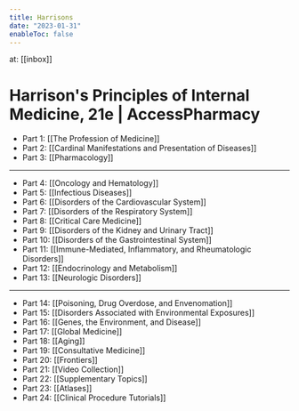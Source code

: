 ```yaml
---
title: Harrisons
date: "2023-01-31"
enableToc: false
---
```


at: [[inbox]]

# Harrison's Principles of Internal Medicine, 21e | AccessPharmacy

- Part 1: [[The Profession of Medicine]]
- Part 2: [[Cardinal Manifestations and Presentation of Diseases]]
- Part 3: [[Pharmacology]]
 
---

- Part 4: [[Oncology and Hematology]]
- Part 5: [[Infectious Diseases]]
- Part 6: [[Disorders of the Cardiovascular System]]
- Part 7: [[Disorders of the Respiratory System]]
- Part 8: [[Critical Care Medicine]]
- Part 9: [[Disorders of the Kidney and Urinary Tract]]
- Part 10: [[Disorders of the Gastrointestinal System]]
- Part 11: [[Immune-Mediated, Inflammatory, and Rheumatologic Disorders]]
- Part 12: [[Endocrinology and Metabolism]]
- Part 13: [[Neurologic Disorders]]

---

- Part 14: [[Poisoning, Drug Overdose, and Envenomation]]
- Part 15: [[Disorders Associated with Environmental Exposures]]
- Part 16: [[Genes, the Environment, and Disease]]
- Part 17: [[Global Medicine]]
- Part 18: [[Aging]]
- Part 19: [[Consultative Medicine]]
- Part 20: [[Frontiers]]
- Part 21: [[Video Collection]]
- Part 22: [[Supplementary Topics]]
- Part 23: [[Atlases]]
- Part 24: [[Clinical Procedure Tutorials]]
